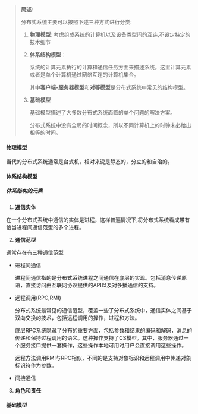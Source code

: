 > **简述**:
>
> 分布式系统主要可以按照下述三种方式进行分类:
>
> 1. **物理模型**: 考虑组成系统的计算机以及设备类型间的互连,不设定特定的技术细节
>
> 2. **体系结构模型**：
>
>    系统的计算元素执行的计算和通信任务方面来描述系统。这里计算元素或者是单个计算机通过网络互连的计算机集合。
>
>    其中**客户端-服务器模型**和**对等模型**是分布式系统中常见的结构模型。
>
> 3. **基础模型**
>
>    基础模型描述了大多数分布式系统面临的单个问题的解决方案。
>
>    分布式系统中没有全局的时间概念，所以不同计算机上的时钟未必给出相等的时间。

#### 物理模型

当代的分布式系统通常是台式机，相对来说是静态的，分立的和自治的。

#### 体系结构模型

##### 体系结构的元素

1.  **通信实体**

   在一个分布式系统中通信的实体是进程，这样普遍情况下,将分布式系统看成带有恰当进程间通信范型的多个进程。

2.  **通信范型**

   通常存在有三种通信范型

   + 进程间通信

     进程间通信指的是分布式系统进程之间通信在底层的实现。包括消息传递原语，直接访问由互联网协议提供的API以及对多播通信的支持。

   + 远程调用(RPC,RMI)

     分布式系统最常见的通信范型，覆盖一些了分布式系统中，通信实体之间基于双向交换的技术，包括远程调用的操作，过程和方法。

     底层RPC系统隐藏了分布的重要方面，包括参数和结果的编码和解码，消息的传递和保持过程调用的语义。这种操作支持了CS模型。其中，服务器通过一个服务接口提供一套操作，这些操作本地可用时用户会直接调用这些操作。

     远程方法调用RMI与RPC相似，不同的是支持对象标识和远程调用中传递对象标识符作为参数。

   + 间接通信

3.  **角色和责任**

#### 基础模型

